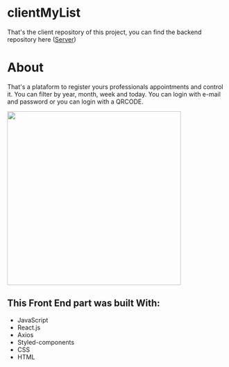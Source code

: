 # clientMyList

That's the client repository of this project, you can find the backend repository here ([Server](https://github.com/M3nozzi/backendList))

# About
 That's a plataform to register yours professionals appointments and control it. You can filter by year, month, week and today.
 You can login with e-mail and password or you can login with a QRCODE.
 
  <img src="https://res.cloudinary.com/menozzi/image/upload/v1607114089/lab/Screen_Shot_c35sjj.png" width="400">
  
## This Front End part was built With:
* JavaScript
* React.js
* Axios
* Styled-components
* CSS
* HTML



